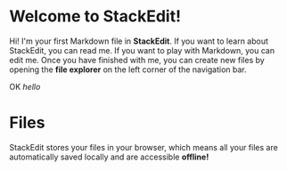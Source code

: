 # Welcome to StackEdit!

Hi! I'm your first Markdown file in **StackEdit**. If you want to learn about StackEdit, you can read me. If you want to play with Markdown, you can edit me. Once you have finished with me, you can create new files by opening the **file explorer** on the left corner of the navigation bar.

OK
*hello*

# Files

StackEdit stores your files in your browser, which means all your files are automatically saved locally and are accessible **offline!**
